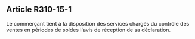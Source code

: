 Article R310-15-1
----
Le commerçant tient à la disposition des services chargés du contrôle des ventes
en périodes de soldes l'avis de réception de sa déclaration.
